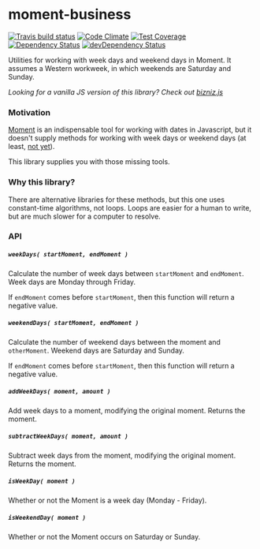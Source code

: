 # moment-business
[![Travis build status](http://img.shields.io/travis/jmeas/moment-business.svg?style=flat)](https://travis-ci.org/jmeas/moment-business)
[![Code Climate](https://codeclimate.com/github/jmeas/moment-business/badges/gpa.svg)](https://codeclimate.com/github/jmeas/moment-business)
[![Test Coverage](https://codeclimate.com/github/jmeas/moment-business/badges/coverage.svg)](https://codeclimate.com/github/jmeas/moment-business)
[![Dependency Status](https://david-dm.org/jmeas/moment-business.svg)](https://david-dm.org/jmeas/moment-business)
[![devDependency Status](https://david-dm.org/jmeas/moment-business/dev-status.svg)](https://david-dm.org/jmeas/moment-business#info=devDependencies)

Utilities for working with week days and weekend days in Moment. It assumes a Western
workweek, in which weekends are Saturday and Sunday.

*Looking for a vanilla JS version of this library? Check out
[bizniz.js](https://github.com/jmeas/bizniz.js)*

### Motivation

[Moment](http://momentjs.com/) is an indispensable tool for working with dates in Javascript, but it
doesn't supply methods for working with week days or weekend days (at least,
[not yet](https://github.com/moment/moment/issues/1947)).

This library supplies you with those missing tools.

### Why this library?

There are alternative libraries for these methods, but this one uses constant-time algorithms, not loops.
Loops are easier for a human to write, but are much slower for a computer to resolve.

### API

##### `weekDays( startMoment, endMoment )`

Calculate the number of week days between `startMoment` and `endMoment`. Week days are Monday through Friday.

If `endMoment` comes before `startMoment`, then this function will return a negative value.

##### `weekendDays( startMoment, endMoment )`

Calculate the number of weekend days between the moment and `otherMoment`. Weekend days are Saturday and Sunday.

If `endMoment` comes before `startMoment`, then this function will return a negative value.

##### `addWeekDays( moment, amount )`

Add week days to a moment, modifying the original moment. Returns the moment.

##### `subtractWeekDays( moment, amount )`

Subtract week days from the moment, modifying the original moment. Returns the moment.

##### `isWeekDay( moment )`

Whether or not the Moment is a week day (Monday - Friday).

##### `isWeekendDay( moment )`

Whether or not the Moment occurs on Saturday or Sunday.
